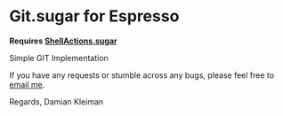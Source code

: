 Git.sugar for Espresso
=============================

**Requires [ShellActions.sugar](https://github.com/onecrayon/ShellActions-sugar)**

Simple GIT Implementation 

If you have any requests or stumble across any bugs, please feel free to 
[email me](mailto:fliakleiman@gmail.com).

Regards,
Damian Kleiman
